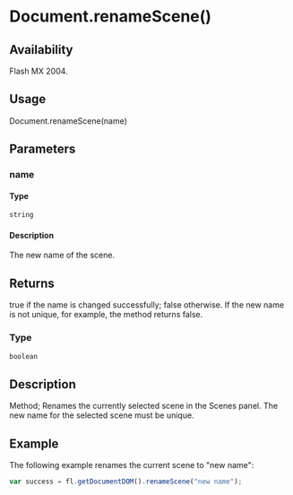 # Document.renameScene()

## Availability

Flash MX 2004.

## Usage

Document.renameScene(name)

## Parameters

### **name**

#### Type

```typescript
string
```

#### Description

The new name of the scene.

## Returns

true if the name is changed successfully; false otherwise. If the new name is not unique, for example, the method returns false.

### Type

```typescript
boolean
```

## Description

Method; Renames the currently selected scene in the Scenes panel. The new name for the selected scene must be unique.

## Example

The following example renames the current scene to "new name":

```javascript
var success = fl.getDocumentDOM().renameScene("new name");
```
